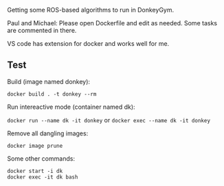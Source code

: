 Getting some ROS-based algorithms to run in DonkeyGym.

Paul and Michael: Please open Dockerfile and edit as needed. Some tasks are commented in there.

VS code has extension for docker and works well for me.

## Test

Build (image named donkey): 

`docker build . -t donkey --rm`

Run intereactive mode (container named dk):

`docker run --name dk -it donkey` or `docker exec --name dk -it donkey`

Remove all dangling images:

`docker image prune`

Some other commands:
```
docker start -i dk
docker exec -it dk bash
```
